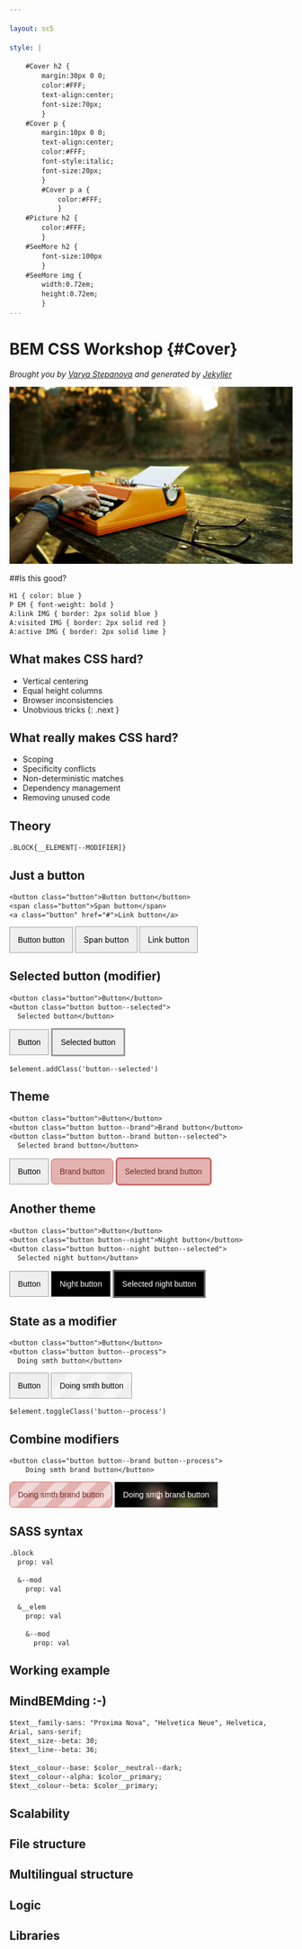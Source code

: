 ```yaml
---

layout: sc5

style: |

    #Cover h2 {
        margin:30px 0 0;
        color:#FFF;
        text-align:center;
        font-size:70px;
        }
    #Cover p {
        margin:10px 0 0;
        text-align:center;
        color:#FFF;
        font-style:italic;
        font-size:20px;
        }
        #Cover p a {
            color:#FFF;
            }
    #Picture h2 {
        color:#FFF;
        }
    #SeeMore h2 {
        font-size:100px
        }
    #SeeMore img {
        width:0.72em;
        height:0.72em;
        }
---
```


# BEM CSS Workshop {#Cover}

*Brought you by [Varya Stepanova](http://varya.me) and generated by [Jekyller](https://github.com/shower/jekyller)*

![](pictures/cover.jpg)
<!-- photo by John Carey, fiftyfootshadows.net -->

##Is this good?

    H1 { color: blue }
    P EM { font-weight: bold }
    A:link IMG { border: 2px solid blue }
    A:visited IMG { border: 2px solid red }
    A:active IMG { border: 2px solid lime }

<!--
Now look at this code. Do you see something strange? Any guess?
Who would write their CSS like this?

The problem is that CSS was created to make text bold and links underlined. It ideally suited
solving these problems. In many websites developers still use CSS like.

Actually this code from [CSS level 1 specification](http://www.w3.org/TR/CSS1/). It is
very simple, was recommended in 1996. Time passed and we met new chalenges.
-->

## What makes CSS hard?

* Vertical centering
* Equal height columns
* Browser inconsistencies
* Unobvious tricks
{: .next }

<!--
Before we decide what is wrong with that peice, let's guess what is hard in CSS.

When ppl are asked, the repson is usually
- vertical centing
- making columns of equial height
- browers render CSS differently, so it takes special knowledge and work to make the interface consistent
- many solutions are unobvious tricks which needed to be memorized

But this is not true, this is easy or at least clear how to manage. You can google for all this questions.
-->

## What <b>really</b> makes CSS hard?

* Scoping
* Specificity conflicts
* Non-deterministic matches
* Dependency management
* Removing unused code

<!--
The real hard problems of CSS are here:
- No scoping. Everything is CSS is global.
- Specificity conflicts. I'll explain in detal later.
- Non-deterministic matches which naturally result from declarativeness of CSS language
- Dependency management
- Removing unused code
-->

## Theory

    .BLOCK{__ELEMENT[--MODIFIER]}

## Just a button

    <button class="button">Button button</button>
    <span class="button">Span button</span>
    <a class="button" href="#">Link button</a>

<button class="button">Button button</button>
<span class="button">Span button</span>
<a class="button" href="#">Link button</a>

<style>

.button {

    background: #EFEFEF;
    border: #999 1px solid;
    font-size: 1em;
    padding: 1em;
    color: #000;
    text-decoration: none;
    cursor: pointer;
}

</style>

## Selected button (modifier)

    <button class="button">Button</button>
    <button class="button button--selected">
      Selected button</button>

<button class="button">Button</button>
<button class="button button--selected">
  Selected button</button>

    $element.addClass('button--selected')

<style>

.button--selected {
    border-width: 3px;
}

</style>

## Theme

    <button class="button">Button</button>
    <button class="button button--brand">Brand button</button>
    <button class="button button--brand button--selected">
      Selected brand button</button>

<button class="button">Button</button>
<button class="button button--brand">Brand button</button>
<button class="button button--brand button--selected">
  Selected brand button</button>

<style>

.button--brand {
    background: #e3b3b1;
    border-color: #c76864;
    color: #6e2a27;
    border-radius: 0.5em;
}

</style>

## Another theme

    <button class="button">Button</button>
    <button class="button button--night">Night button</button>
    <button class="button button--night button--selected">
      Selected night button</button>

<button class="button">Button</button>
<button class="button button--night">Night button</button>
<button class="button button--night button--selected">
  Selected night button</button>

<style>

.button--night {

    background-color: black;
    color: #FFF;
    border-color: #666;
}

</style>

## State as a modifier

    <button class="button">Button</button>
    <button class="button button--process">
      Doing smth button</button>

<button class="button">Button</button>
<button class="button button--process">Doing smth button</button>

<style>

@keyframes processMove {
  0% {
    background-position: 0 0;
  }
  100% {
    background-position: 50px 50px;
  }
}

@-webkit-keyframes processMove {
  0% {
    background-position: 0 0;
  }
  100% {
    background-position: 50px 50px;
  }
}

.button--process {

    background-image: linear-gradient(
      -45deg,
      rgba(255, 255, 255, .5) 25%,
      transparent 25%,
      transparent 50%,
      rgba(255, 255, 255, .5) 50%,
      rgba(255, 255, 255, .5) 75%,
      transparent 75%,
      transparent
    );
    background-size: 50px 50px;
    background-position: 0 0;
    animation: processMove 2s linear infinite;
    -webkit-animation: processMove 2s linear infinite;

}

</style>

    $element.toggleClass('button--process')

## Combine modifiers

    <button class="button button--brand button--process">
        Doing smth brand button</button>

<button class="button button--brand button--process">
    Doing smth brand button</button>

<button class="button button--night button--process">
    Doing smth brand button</button>

<style>

.button--night.button--process {
   /* Webkit */
   background-image:
      -webkit-gradient(radial, 50% 50%, 2, 50% 50%, 40, from(white), color-stop(0.1, rgba(248,255,128,.5)), to(transparent)),
      -webkit-gradient(radial, 50% 50%, 1, 50% 50%, 30, from(white), color-stop(0.1, rgba(255,186,170,.4)), to(transparent)),
      -webkit-gradient(radial, 50% 50%, 1, 50% 50%, 40, from(rgba(255,255,255,.9)), color-stop(0.05, rgba(251,255,186,.3)), to(transparent)),
      -webkit-gradient(radial, 50% 50%, 0, 50% 50%, 30, from(rgba(255,255,255,.4)), color-stop(0.03, rgba(253,255,219,.2)), to(transparent));

   /* Firefox */
   background-image:
      -moz-radial-gradient(circle, #FFFFFF 2px, rgba(248,255,128,.5) 4px, transparent 40px),
      -moz-radial-gradient(circle, #FFFFFF 1px, rgba(255,186,170,.4) 3px, transparent 30px),
      -moz-radial-gradient(circle, rgba(255,255,255,.9) 1px, rgba(251,255,186,.3) 2px, transparent 40px),
      -moz-radial-gradient(circle, rgba(255,255,255,.4), rgba(253,255,219,.2) 1px, transparent 30px);

   /* Background images size */
   background-size: 250px 100px, 150px 50px, 100px 170px, 120px 30px;

   /* Background images position*/
   background-position: 0 0, 30px 60px, 10px 70px, 70px 150px;
}
</style>

## SASS syntax

    .block
      prop: val

      &--mod
        prop: val

      &__elem
        prop: val

        &--mod
          prop: val

<!-- TODO: Show how it results -->

## Working example

## MindBEMding :-)

    $text__family-sans: "Proxima Nova", "Helvetica Neue", Helvetica, Arial, sans-serif;
    $text__size--beta: 30;
    $text__line--beta: 36;

    $text__colour--base: $color__neutral--dark;
    $text__colour--alpha: $color__primary;
    $text__colour--beta: $color__primary;

## Scalability

## File structure

## Multilingual structure

## Logic

## Libraries
